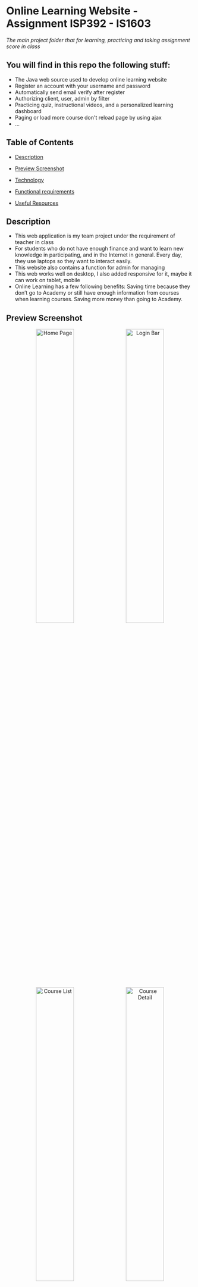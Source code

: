 # Online Learning Website - Assignment ISP392 - IS1603

*The main project folder that for learning, practicing and taking assignment score in class*

## You will find in this repo the following stuff:
* The Java web source used to develop online learning website
* Register an account with your username and password
* Automatically send email verify after register
* Authorizing client, user, admin by filter
* Practicing quiz, instructional videos, and a personalized learning dashboard
* Paging or load more course don't reload page by using ajax
* ...

## Table of Contents

- [Description](#description)

- [Preview Screenshot](#preview-screenshot)

- [Technology](#technology)

- [Functional requirements](#functional-requirements)

- [Useful Resources](#useful-resources)

## Description

- This web application is my team project under the requirement of teacher in class
- For students who do not have enough finance and want to learn new knowledge in participating, and in the Internet in general. Every day, they use laptops so they want to interact easily.
- This website also contains a function for admin for managing
- This web works well on desktop, I also added responsive for it, maybe it can work on tablet, mobile
- Online Learning has a few following benefits: Saving time because they don’t go to Academy or still have enough information from courses when learning courses. Saving more money than going to Academy.

## Preview Screenshot

<div  align="center">

<img  src="https://github.com/ThinhHoang0108/OnlineLearning/blob/master/ISP392/preview/HomePage2.png"  alt="Home Page"  width="45%"></img> &nbsp;&nbsp; <img  src="https://github.com/ThinhHoang0108/OnlineLearning/blob/master/ISP392/preview/Login.png"  alt="Login Bar"  width="45%"></img>

<img  src="https://github.com/ThinhHoang0108/OnlineLearning/blob/master/ISP392/preview/CoursePage.png"  alt="Course List"  width="45%"></img> &nbsp;&nbsp; <img  src="https://github.com/ThinhHoang0108/OnlineLearning/blob/master/ISP392/preview/CourseDetail.png"  alt="Course Detail"  width="45%"></img>

<img  src="https://github.com/ThinhHoang0108/OnlineLearning/blob/master/ISP392/preview/BlogList.png"  alt="Blog List"  width="45%"></img> &nbsp;&nbsp; <img  src="https://github.com/ThinhHoang0108/OnlineLearning/blob/master/ISP392/preview/BlogDetail.png"  alt="Blog Detail"  width="45%"></img>

<img  src="https://github.com/ThinhHoang0108/OnlineLearning/blob/master/ISP392/preview/DoQuiz.png"  alt="Quiz Simultae"  width="45%"></img> &nbsp;&nbsp; <img  src="https://github.com/ThinhHoang0108/OnlineLearning/blob/master/ISP392/preview/QuizReview.png"  alt="Quiz Review"  width="45%"></img>

<img  src="https://github.com/ThinhHoang0108/OnlineLearning/blob/master/ISP392/preview/MyTakenQuiz.png"  alt="My Taken Quiz"  width="45%"></img> &nbsp;&nbsp; <img  src="https://github.com/ThinhHoang0108/OnlineLearning/blob/master/ISP392/preview/Dashboard.png"  alt="Dashboard"  width="45%"></img>

<img  src="https://github.com/ThinhHoang0108/OnlineLearning/blob/master/ISP392/preview/ManageQuestion.png"  alt="QuestionList"  width="45%"></img> &nbsp;&nbsp; <img  src="https://github.com/ThinhHoang0108/OnlineLearning/blob/master/ISP392/preview/ManageQuestion2.png"  alt="Add Question"  width="45%"></img>

<img  src="https://github.com/ThinhHoang0108/OnlineLearning/blob/master/ISP392/preview/ManageQuiz.png"  alt="QuizList"  width="45%"></img> &nbsp;&nbsp; <img  src="https://github.com/ThinhHoang0108/OnlineLearning/blob/master/ISP392/preview/ManageQuiz2.png"  alt="Add Quiz"  width="45%"></img>


</div>

## Technology

**1. Frontend**

<div>
  <div>
  <img src ="https://img.icons8.com/arcade/64/null/html-5.png" alt="HTML5 logo" width="4%" title='HTML5'/>
  <img src ="https://img.icons8.com/color/48/null/css3.png" alt="CSS3 logo" width="4%" title='CSS3'/>
  <img src ="https://img.icons8.com/color/48/null/bootstrap.png" alt="Bootstrap logo" width="4%" title='Bootstrap'/>
  <img src ="https://img.icons8.com/color/48/null/javascript--v1.png" alt="JavaScript logo" width="4%" title='JavaScript'/>
  <img src ="https://img.icons8.com/ios-filled/50/null/jsp.png" alt="ES6 logo" width="4%" title='Java Scripting Preprocessor'/>
  <img src ="https://simpleicons.org/icons/axios.svg" width="4%" title='Axios'/>
  <div> 
<div>

**2. Backend** 

  <div>
  <img src ="https://itphutran.com/wp-content/uploads/2017/05/V%C3%AD-d%E1%BB%A5-v%E1%BB%81-Servlet.png" alt="CSS3 logo" width="4%" title='JSP/Servlet'/>
  <div> 

**3. Database**

  <div>
  <img src ="https://img.icons8.com/color/48/null/microsoft-sql-server.png" alt="HTML5 logo" width="4%" title='Microsoft SQL Server'/>
  <div> 

**4. Tool**
<div>
  <img src ="https://img.icons8.com/windows/32/null/netbeans.png" alt="HTML5 logo" width="4%" title='NetBeans'/>
  <img src ="https://img.icons8.com/fluency/48/null/figma.png" alt="CSS3 logo" width="4%" title='Figma'/>
  <img src ="https://img.icons8.com/color/48/null/tomcat.png" width="4%" title='Tomcat'/>
  <img src ="https://img.icons8.com/ios-filled/50/null/github.png" width="4%" title='Github'/>
  <img src ="https://img.icons8.com/fluency/48/null/java-coffee-cup-logo.png" width="4%" title='Java JDK'/>
<div>
**5.Libraries**

- Lombok
- JSTL
- sqljdbc4
- javax.mail
- javax.activation-1.2.0

## Functional requirements

**1. Guest:**
- [x] Login by account
- [x] Register an account
- [x] Search, view courses
- [x] View blogs
- [x] View courses detail
- [x] View blog's comment
- [ ] Password retrieval

**2. User**
- [x] Search, view plants
- [x] Add, update, remove course registration
- [x] View blogs
- [x] View blog's comment
- [x] Logout
- [x] Update account information
- [x] Practice Quiz
- [x] Comment blogs
- [x] View taken quiz score, true/false answering


**4. Admin:**
- [x] Managing courses
- [x] Managing lessons
- [x] Managing accounts
- [x] Managing slider
- [x] Managing quiz
- [x] Managing question
- [x] Send email
- [x] Update admin account information
- [ ] Statistic revenue

## Useful Resources

#| Name | Description
-| ---- | -----------
1| [web folder](https://github.com/ThinhHoang0108/OnlineLearning/tree/master/ISP392/web) | -----------
2| [src folder](https://github.com/ThinhHoang0108/OnlineLearning/tree/master/ISP392/src/java) | -----------
3| [Database file](https://github.com/ThinhHoang0108/OnlineLearning/blob/master/ISP392/script.sql) | -----------
4| [libs folder](https://github.com/ThinhHoang0108/OnlineLearning/tree/master/ISP392/lib) | -----------


